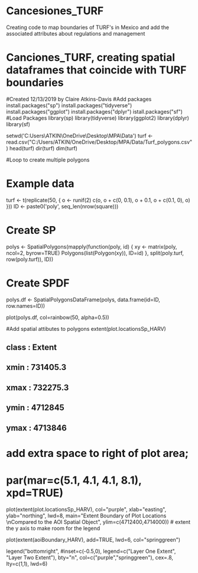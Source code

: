 # Cancesiones_TURF
Creating code to map boundaries of TURF's in Mexico and add the associated attributes about regulations and management

# Canciones_TURF, creating spatial dataframes that coincide with TURF boundaries 
#Created 12/13/2019 by Claire Atkins-Davis
#Add packages
install.packages("sp")
install.packages("tidyverse")
install.packages("ggplot")
install.packages("dplyr")
istall.packages("sf")
#Load Packages
library(sp)
library(tidyverse)
library(ggplot2)
library(dplyr)
library(sf)

setwd('C:Users\ATKIN\OneDrive\Desktop\MPA\Data')
turf <-read.csv("C:/Users/ATKIN/OneDrive/Desktop/MPA/Data/Turf_polygons.csv")
head(turf)
dir(turf)
dim(turf)


#Loop to create multiple polygons 
# Example data
turf <- t(replicate(50, {
  o <- runif(2)
  c(o, o + c(0, 0.1), o + 0.1, o + c(0.1, 0), o)
}))
ID <- paste0('poly', seq_len(nrow(square)))

# Create SP
polys <- SpatialPolygons(mapply(function(poly, id) {
  xy <- matrix(poly, ncol=2, byrow=TRUE)
  Polygons(list(Polygon(xy)), ID=id)
}, split(poly.turf, row(poly.turf)), ID))

# Create SPDF
polys.df <- SpatialPolygonsDataFrame(polys, data.frame(id=ID, row.names=ID))

plot(polys.df, col=rainbow(50, alpha=0.5))


#Add spatial attibutes to polygons
extent(plot.locationsSp_HARV)

## class       : Extent 
## xmin        : 731405.3 
## xmax        : 732275.3 
## ymin        : 4712845 
## ymax        : 4713846

# add extra space to right of plot area; 
# par(mar=c(5.1, 4.1, 4.1, 8.1), xpd=TRUE)

plot(extent(plot.locationsSp_HARV),
     col="purple", 
     xlab="easting",
     ylab="northing", lwd=8,
     main="Extent Boundary of Plot Locations \nCompared to the AOI Spatial Object",
     ylim=c(4712400,4714000)) # extent the y axis to make room for the legend

plot(extent(aoiBoundary_HARV), 
     add=TRUE,
     lwd=6,
     col="springgreen")

legend("bottomright",
       #inset=c(-0.5,0),
       legend=c("Layer One Extent", "Layer Two Extent"),
       bty="n", 
       col=c("purple","springgreen"),
       cex=.8,
       lty=c(1,1),
       lwd=6)

